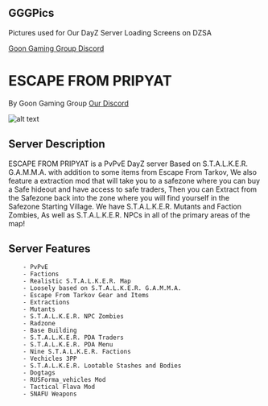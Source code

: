 ## GGGPics

Pictures used for Our DayZ Server Loading Screens on DZSA

[Goon Gaming Group Discord](https://discord.gg/goongaminggroup "GGG Discord")


# ESCAPE FROM PRIPYAT

By Goon Gaming Group [Our Discord](https://discord.gg/goongaminggroup "GGG Discord")

![alt text](https://github.com/BehrTheDon/GGGPics/blob/main/EscapeFromPripyatLoadingScreen.png?raw=true "Loading Screen")

## Server Description

ESCAPE FROM PRIPYAT is a PvPvE DayZ server Based on S.T.A.L.K.E.R. G.A.M.M.A. with addition to some items from Escape From Tarkov, We also feature a extraction mod that will take you to a safezone where you can buy a Safe hideout and have access to safe traders, Then you can Extract from the Safezone back into the zone where you will find yourself in the Safezone Starting Village. We have S.T.A.L.K.E.R. Mutants and Faction Zombies, As well as S.T.A.L.K.E.R. NPCs in all of the primary areas of the map!


## Server Features

        - PvPvE
        - Factions
        - Realistic S.T.A.L.K.E.R. Map
        - Loosely based on S.T.A.L.K.E.R. G.A.M.M.A.
        - Escape From Tarkov Gear and Items
        - Extractions
        - Mutants
        - S.T.A.L.K.E.R. NPC Zombies
        - Radzone
        - Base Building
        - S.T.A.L.K.E.R. PDA Traders
        - S.T.A.L.K.E.R. PDA Menu
        - Nine S.T.A.L.K.E.R. Factions
        - Vechicles 3PP
        - S.T.A.L.K.E.R. Lootable Stashes and Bodies
        - Dogtags
        - RUSForma_vehicles Mod
        - Tactical Flava Mod
        - SNAFU Weapons
